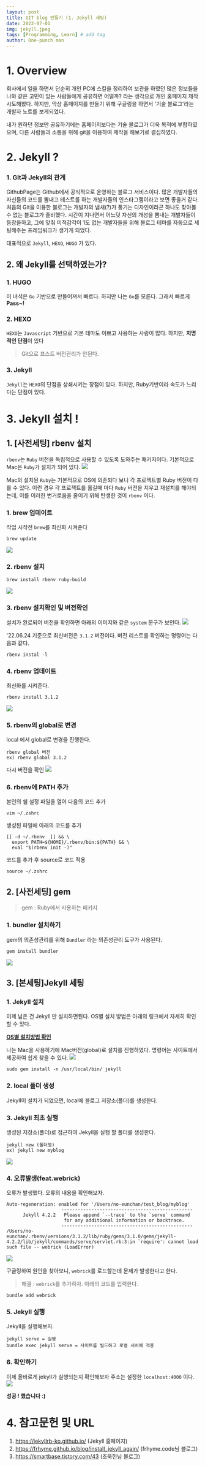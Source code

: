 ```yaml
---
layout: post
title: GIT blog 만들기 (1. Jekyll 세팅)
date: 2022-07-01
img: jekyll.jpeg
tags: [Programming, Learn] # add tag
author: One-punch man
---
```



# 1. Overview
회사에서 일을 하면서 단순히 개인 PC에 스킬을 정리하여 보관을 하였던 많은 정보들을 나와 같은 고민이 있는 사람들에게 공유하면 어떨까? 라는 생각으로 개인 홈페이지 제작 시도해봤다. 하지만, 막상 홈페이지를 만들기 위해 구글링을 하면서 '기술 블로그'라는 개발자 노트를 보게되었다.

내가 원하던 정보만 공유하기에는 홈페이지보다는 기술 블로그가 더욱 목적에 부합하였으며, 다른 사람들과 소통을 위해 git을 이용하여 제작을 해보기로 결심하였다. 

# 2. Jekyll ?

### 1. Git과 Jekyll의 관계
GithubPage는 Github에서 공식적으로 운영하는 블로그 서비스이다. 많은 개발자들의 자신들의 코드를 뽐내고 테스트를 하는 개발자들의 인스타그램이라고 보면 좋을거 같다.
처음의 Git을 이용한 블로그는 개발자의 냄새(?)가 풍기는 디자인이라곤 하나도 찾아볼 수 없는 블로그가 즐비했다. 시간이 지나면서 어느덧 자신의 개성을 뽐내는 개발자들이 등장을하고, 그에 맞춰 미적감각이 1도 없는 개발자들을 위해 블로그 테마를 자동으로 세팅해주는 프레임워크가 생기게 되었다.

대표적으로 `Jekyll`, `HEXO`, `HUGO` 가 있다.

## 2. 왜 Jekyll를 선택하였는가?
### 1. HUGO
이 녀석은 `Go` 기반으로 만들어져서 빠르다. 하지만 나는 `Go`를 모른다.
그래서 빠르게 **Pass~!**

### 2. HEXO
`HEXO`는 `Javascript` 기반으로 기본 테마도 이쁘고 사용하는 사람이 많다. 하지만, **치명적인 단점**이 있다
> Git으로 프스트 버전관리가 안된다.

### 3. Jekyll
`Jekyll`는 `HEXO`의 단점을 상쇄시키는 장점이 있다. 하지만, Ruby기반이라 속도가 느리다는 단점이 있다.


# 3. Jekyll 설치 !
## 1. [사전세팅] rbenv 설치
`rbenv`는 `Ruby` 버전을 독립적으로 사용할 수 있도록 도와주는 패키지이다.
기본적으로 Mac은 `Ruby`가 설치가 되어 있다.
![](https://velog.velcdn.com/images/planic324/post/68b002bc-d1bc-446e-b3a2-6051ec85eb56/image.png)

Mac의 설치된 `Ruby`는 기본적으로 OS에 의존되다 보니 각 프로젝트별 Ruby 버전이 다를 수 있다.
이런 경우 각 프로젝트를 옮길때 마다 `Ruby` 버전을 지우고 재설치를 해야되는데, 이를 이러한 번거로움을 줄이기 위해 탄생한 것이 `rbenv` 이다.

### 1. brew 업데이트
작업 시작전 `brew`를 최신화 시켜준다
``` 
brew update
```
![](https://velog.velcdn.com/images/planic324/post/029a15a6-f961-4aeb-ac74-a0413026b767/image.png)

### 2. rbenv 설치
```
brew install rbenv ruby-build
```
![](https://velog.velcdn.com/images/planic324/post/c02bf026-ce3f-4385-a707-f4c79c5e6294/image.png)

### 3. rbenv 설치확인 및 버전확인
설치가 완료되어 버전을 확인하면 아래의 이미지와 같은 `system` 문구가 보인다.
![](https://velog.velcdn.com/images/planic324/post/8841824b-7e42-481a-9339-bf4ab1d6fff0/image.png)

'22.06.24 기준으로 최신버전은 `3.1.2` 버전이다.
버전 리스트를 확인하는 명령어는 다음과 같다.
```
rbenv instal -l
```

### 4. rbenv 업데이트
최신화를 시켜준다.
```
rbenv install 3.1.2
```
![](https://velog.velcdn.com/images/planic324/post/a8a89cc0-ac01-402e-a93a-26d4dd173489/image.png)

### 5. rbenv의 global로 변경
local 에서 global로 변경을 진행한다.
```
rbenv global 버전
ex) rbenv global 3.1.2
```
다시 버전을 확인
![](https://velog.velcdn.com/images/planic324/post/3263626f-6df7-45b7-aa6d-6e9925bd6891/image.png)

### 6. rbenv에 PATH 추가
본인의 쉘 설정 파일을 열어 다음의 코드 추가
```
vim ~/.zshrc
```
생성된 파일에 아래의 코드를 추가
```
[[ -d ~/.rbenv  ]] && \
  export PATH=${HOME}/.rbenv/bin:${PATH} && \
  eval "$(rbenv init -)"
```
코드를 추가 후 source로 코드 적용
```
source ~/.zshrc
```

## 2. [사전세팅] gem
> gem : Ruby에서 사용하는 패키지

### 1. bundler 설치하기
gem의 의존성관리를 위해 `Bundler` 라는 의존성관리 도구가 사용된다.

```
gem install bundler
```
![](https://velog.velcdn.com/images/planic324/post/10fcbe82-c8f0-40d7-a333-a53624b92eb1/image.png)

## 3. [본세팅]Jekyll 세팅

### 1. Jekyll 설치
이제 남은 건 Jekyll 만 설치하면된다. OS별 설치 방법은 아래의 링크에서 자세히 확인 할 수 있다.

[**OS별 설치방법 확인**](https://jekyllrb-ko.github.io/docs/installation/)

나는 Mac을 사용하기에 Mac버전(global)로 설치를 진행하였다.
명령어는 사이트에서 제공하여 쉽게 찾을 수 있다.
![](https://velog.velcdn.com/images/planic324/post/5f536b6f-b07d-424f-9635-cdbcb63f5209/image.png)

```
sudo gem install -n /usr/local/bin/ jekyll 
```

### 2. local 폴더 생성
Jekyll이 설치가 되었으면, local에 블로그 저장소(폴더)를 생성한다.

### 3. Jekyll 최초 실행
생성된 저장소(폴더)로 접근하여 Jekyll을 실행 할 폴더를 생성한다.
```
jekyll new (폴더명)
ex) jekyll new myblog
```
![](https://velog.velcdn.com/images/planic324/post/9047f397-4ae2-47ea-8c82-fdc4148d1665/image.png)

### 4. 오류발생(feat.webrick)
오류가 발생했다. 오류의 내용을 확인해보자.
```
Auto-regeneration: enabled for '/Users/no-eunchan/test_blog/myblog'
                    ------------------------------------------------
      Jekyll 4.2.2   Please append `--trace` to the `serve` command 
                     for any additional information or backtrace. 
                    ------------------------------------------------
/Users/no-eunchan/.rbenv/versions/3.1.2/lib/ruby/gems/3.1.0/gems/jekyll-4.2.2/lib/jekyll/commands/serve/servlet.rb:3:in `require': cannot load such file -- webrick (LoadError)
```

![](https://velog.velcdn.com/images/planic324/post/001ebf3f-4383-4987-b632-ce9e1354034e/image.png)

구글링하여 원인을 찾아보니, `webrick`를 로드할는데 문제가 발생한다고 한다.

> 해결 : `webrick`를 추가하자. 아래의 코드를 입력한다.

```
bundle add webrick
```



### 5. Jekyll 실행
Jekyll을 실행해보자.
```
jekyll serve = 실행
bundle exec jekyll serve = 사이트를 빌드하고 로컬 서버에 적용
```

### 6. 확인하기
이제 올바르게 jekyll가 실행되는지 확인해보자
주소는 설정한 `localhost:4000` 이다.
![](https://velog.velcdn.com/images/planic324/post/3d94c1a2-a38a-4ea8-a7d4-15c0c869d0de/image.png)

**성공 ! 했습니다 :)**

# 4. 참고문헌 및 URL
1. https://jekyllrb-ko.github.io/ (Jekyll 홈페이지)
2. https://frhyme.github.io/blog/install_jekyll_again/ (frhyme.code님 블로그)
3. https://smartbase.tistory.com/43 (조묵헌님 블로그)